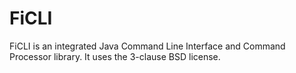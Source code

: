 # FiCLI

FiCLI is an integrated Java Command Line Interface and Command Processor library.
It uses the 3-clause BSD license.
